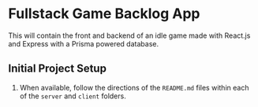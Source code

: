 # Fullstack Game Backlog App

This will contain the front and backend of an idle game made with React.js and Express with a Prisma powered database.

## Initial Project Setup

1. When available, follow the directions of the `README.md` files within each of the `server` and `client` folders.
